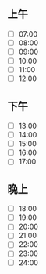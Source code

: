 ## 上午

- [ ] 07:00
- [ ] 08:00
- [ ] 09:00
- [ ] 10:00
- [ ] 11:00
- [ ] 12:00
      
## 下午
- [ ] 13:00
- [ ] 14:00
- [ ] 15:00
- [ ] 16:00
- [ ] 17:00
      
## 晚上

- [ ] 18:00
- [ ] 19:00
- [ ] 20:00
- [ ] 21:00
- [ ] 22:00
- [ ] 23:00
- [ ] 24:00